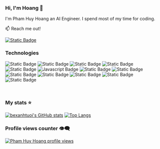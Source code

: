 ### Hi, I'm Hoang 👋

I'm Pham Huy Hoang an AI Engineer. I spend most of my time for coding.

:mailbox: Reach me out!

[![Static Badge](https://img.shields.io/badge/Email-%23EA4335?style=social&logo=gmail&logoColor=%23EA4335&labelColor=black)](mailto:bexanhtuoi@gmail.com)

### Technologies

![Static Badge](https://img.shields.io/badge/Python-%233776AB?style=for-the-badge&logo=python&labelColor=black)
![Static Badge](https://img.shields.io/badge/r-%23276DC3?style=for-the-badge&logo=r&logoColor=%23276DC3&labelColor=black)
![Static Badge](https://img.shields.io/badge/C%2B%2B-%2300599C?style=for-the-badge&logo=c%2B%2B&logoColor=%2300599C&labelColor=black)
![Static Badge](https://img.shields.io/badge/HTML-%23E34F26?style=for-the-badge&logo=html5&labelColor=black)
![Static Badge](https://img.shields.io/badge/Css-0082F0?style=for-the-badge&logo=css3&logoColor=%230082F0&labelColor=black)
![Javascript Badge](https://img.shields.io/badge/-Javascript-F0DB4F?style=for-the-badge&labelColor=black&logo=javascript&logoColor=F0DB4F)
![Static Badge](https://img.shields.io/badge/git-%23F05032?style=for-the-badge&logo=git&logoColor=%23F05032&labelColor=black)
![Static Badge](https://img.shields.io/badge/latex-%23008080?style=for-the-badge&logo=latex&logoColor=%23008080&labelColor=black)
![Static Badge](https://img.shields.io/badge/sqlite-%23003B57?style=for-the-badge&logo=sqlite&logoColor=%23003B57&labelColor=black)
![Static Badge](https://img.shields.io/badge/numpy-%23013243?style=for-the-badge&logo=numpy&logoColor=%23013243&labelColor=black)
![Static Badge](https://img.shields.io/badge/pandas-%23150458?style=for-the-badge&logo=pandas&logoColor=%23150458&labelColor=black)
![Static Badge](https://img.shields.io/badge/scikitlearn-%23F7931E?style=for-the-badge&logo=scikitlearn&logoColor=%23F7931E&labelColor=black)
![Static Badge](https://img.shields.io/badge/tensorflow-%23FF6F00?style=for-the-badge&logo=tensorflow&logoColor=%23FF6F00&labelColor=black)


<br/>

### My stats ⭐

[![bexanhtuoi's GitHub stats](https://github-readme-stats.vercel.app/api?username=bexanhtuoi&show_icons=true&theme=radical)](https://github-readme-stats.vercel.app/api?username=bexanhtuoi&show_icons=true&theme=radical)
[![Top Langs](https://github-readme-stats.vercel.app/api/top-langs/?username=bexanhtuoi)](https://github-readme-stats.vercel.app/api/top-langs/?username=bexanhtuoi)

### Profile views counter 👁️‍🗨️
[![Pham Huy Hoang profile views](https://u8views.com/api/v1/github/profiles/167796660/views/day-week-month-total-count.svg)](https://u8views.com/github/bexanhtuoi)

